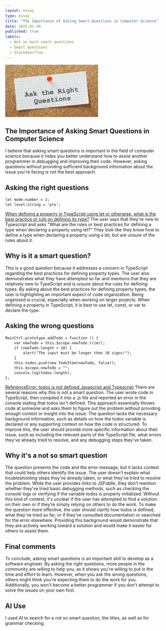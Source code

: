 ```yaml
---
layout: essay
type: essay
title: "The Importance of Asking Smart Questions in Computer Science"
date: 2025-01-30
published: true
labels:
  - Not so much smart questions
  - Smart questions
  - StackOverflow
---
```


<img width="300px" class="rounded float-start pe-4" src="../img/question.jpg">

## The Importance of Asking Smart Questions in Computer Science

I believe that asking smart questions is important in the field of computer science because it helps you better understand how to assist another programmer in debugging and improving their code. However, asking questions without providing sufficient background information about the issue you're facing is not the best approach.

## Asking the right questions

```
let mode:number = 2;
let level:string = 'pro';

```

[When defining a property in TypeScript using let or otherwise, what is the best practice or rule on defining its type?](https://stackoverflow.com/questions/51930131/when-defining-a-property-in-typescript-using-let-or-otherwise-what-is-the-best)
The user says that they're new to Typescript and asks "What are the rules or best practices for defining a type when declaring a property using let?" They look like they know how to define a type when declaring a property using a let, but are unsure of the rules about it. 

## Why is it a smart question?

This is a good question because it addresses a concern in TypeScript regarding the best practices for defining property types. The user also demonstrates what they have attempted so far and mentions that they are relatively new to TypeScript and is unsure about the rules for defining types. By asking about the best practices for defining property types, the user is highlighting an important aspect of code organization. Being organized is crucial, especially when working on larger projects. When defining a property in TypeScript, it is best to use let, const, or var to declare the type.

## Asking the wrong questions

```
MainCtrl.prototype.addTodo = function () {
    var newTodo = this.$scope.newTodo.trim();
    if (newTodo.length < 10) {
        alert("The input must be longer then 10 signs!");
    }
    this.todos.push(new TodoItem(newTodo, false));
    this.$scope.newTodo = "";
    console.log(todos.length);
};

```

[ReferenceError: todos is not defined Javascript and Typescript](https://stackoverflow.com/questions/47491173/referenceerror-todos-is-not-defined-javascript-and-typescript)
There are several reasons why this is not a smart question. The user wrote code in TypeScript, then compiled it into a .js file and reported an error in the console stating that todos isn't defined. This approach essentially throws code at someone and asks them to figure out the problem without providing enough context or insight into the issue. The question lacks the necessary background information, such as details on how the todos variable is declared or any supporting context on how the code is structured. To improve this, the user should provide more specific information about their issue, such as including the relevant parts of the TypeScript file, what errors they’ve already tried to resolve, and any debugging steps they've taken.

## Why it's a not so smart question

The question presents the code and the error message, but it lacks context that could help others identify the issue. The user doesn’t explain what troubleshooting steps they’ve already taken, or what they’ve tried to resolve the problem. While the user provides links to JSFiddle, they don’t mention whether they’ve tried basic debugging methods, such as checking the console logs or verifying if the variable todos is properly initialized. Without this kind of context, it's unclear if the user has attempted to find a solution on their own or if they’re simply relying on others to do the work. To make the question more effective, the user should clarify how todos is defined, what they've tried so far, or if they’ve consulted documentation or searched for the error elsewhere. Providing this background would demonstrate that they are actively working toward a solution and would make it easier for others to assist them.


## Final comments

To conclude, asking smart questions is an important skill to develop as a software engineer. By asking the right questions, more people in the community are willing to help you, as it shows you're willing to put in the time and effort to learn. However, when you ask the wrong questions, others might think you're expecting them to do the work for you. Additionally, you won't become a better programmer if you don't attempt to solve the issues on your own first.

## AI Use

I used AI to search for a not so smart question, the titles, as well as for grammar checking.
